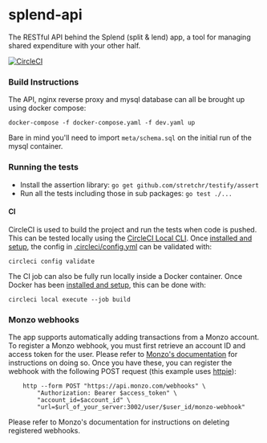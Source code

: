 # splend-api
The RESTful API behind the Splend (split & lend) app, a tool for managing
shared expenditure with your other half.

[![CircleCI](https://circleci.com/gh/gcjensen/splend-api/tree/master.svg?style=svg&circle-token=cd1f6a0dfb674a6e51208a65872cf8bb96bef46f)](https://circleci.com/gh/gcjensen/splend-api/tree/master)

### Build Instructions

The API, nginx reverse proxy and mysql database can all be brought up using
docker compose:

```
docker-compose -f docker-compose.yaml -f dev.yaml up
```

Bare in mind you'll need to import `meta/schema.sql` on the initial run of the
mysql container.

### Running the tests

- Install the assertion library: `go get github.com/stretchr/testify/assert`
- Run all the tests including those in sub packages: `go test ./...`

#### CI

CircleCI is used to build the project and run the tests when code is pushed.
This can be tested locally using the
[CircleCI Local CLI](https://circleci.com/docs/2.0/local-cli/). Once
[installed and setup](https://circleci.com/docs/2.0/local-cli/#installation),
the config in
[.circleci/config.yml](https://github.com/gcjensen/splend-api/blob/master/.circleci/config.yml)
can be validated with:

```
circleci config validate
```

The CI job can also be fully run locally inside a Docker container. Once Docker
has been [installed and setup](https://docs.docker.com/install/), this can be
done with:

```
circleci local execute --job build
```

### Monzo webhooks

The app supports automatically adding transactions from a Monzo account.
To register a Monzo webhook, you must first retrieve an account ID and access
token for the user. Please refer to
[Monzo's documentation]([https://docs.monzo.com/#introduction](https://docs.monzo.com/#introduction))
for instructions on doing so. Once you have these, you can register the webhook
with the following POST request (this example uses
[httpie](https://httpie.org/)):

```
    http --form POST "https://api.monzo.com/webhooks" \
        "Authorization: Bearer $access_token" \
        "account_id=$account_id" \
        "url=$url_of_your_server:3002/user/$user_id/monzo-webhook"
```

Please refer to Monzo's documentation for instructions on deleting registered
webhooks.
